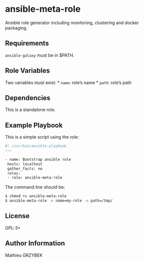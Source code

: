 # ansible-meta-role

Ansible role generator including monitoring, clustering and docker
packaging.

## Requirements

`ansible-galaxy` must be in $PATH.

## Role Variables

Two variables must exist: \* `name`: role’s name \* `path`: role’s path

## Dependencies

This is a standalone role.

## Example Playbook

This is a simple script using the role:

``` bash
#! /usr/bin/ansible-playbook
---

- name: Bootstrap ansible role
 hosts: localhost
 gather_facts: no
 roles:
 - role: ansible-meta-role
```

The command line should be:

``` bash
$ chmod +x ansible-meta-role
$ ansible-meta-role -e name=my-role -e path=/tmp/
```

## License

GPL-3+

## Author Information

Mathieu GRZYBEK
